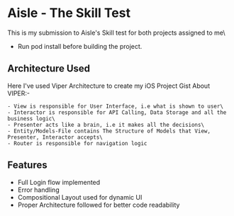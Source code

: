 
# Aisle - The Skill Test

This is my submission to Aisle's Skill test for both projects assigned to me\

- Run pod install before building the project.




## Architecture Used

Here I've used Viper Architecture to create my iOS Project
Gist About VIPER:-

    - View is responsible for User Interface, i.e what is shown to user\
    - Interactor is responsible for API Calling, Data Storage and all the business logic\
    - Presenter acts like a brain, i.e it makes all the decisions\
    - Entity/Models-File contains The Structure of Models that View, Presenter, Interactor accepts\
    - Router is responsible for navigation logic
## Features

- Full Login flow implemented 
- Error handling 
- Compositional Layout used for dynamic UI
- Proper Architecture followed for better code readability
